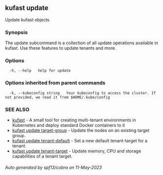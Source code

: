 ## kufast update

Update kufast objects

### Synopsis

The update subcommand is a collection of all update operations available in kufast.
Use these features to update tenants and more.

### Options

```
  -h, --help   help for update
```

### Options inherited from parent commands

```
  -k, --kubeconfig string   Your kubeconfig to access the cluster. If not provided, we read it from $HOME/.kube/config
```

### SEE ALSO

* [kufast](kufast.md)	 - A small tool for creating multi-tenant environments in Kubernetes and deploy standard Docker containers to it
* [kufast update target-group](kufast_update_target-group.md)	 - Update the nodes on an existing target group.
* [kufast update tenant-default](kufast_update_tenant-default.md)	 - Set a new default tenant-target for a tenant.
* [kufast update tenant-target](kufast_update_tenant-target.md)	 - Update memory, CPU and storage capabilities of a tenant target.

###### Auto generated by spf13/cobra on 11-May-2023
